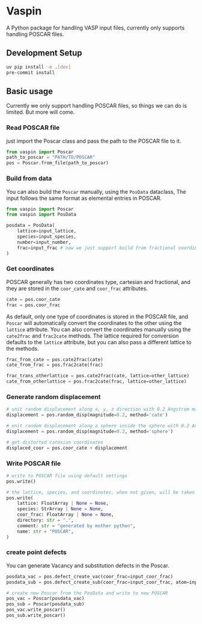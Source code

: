 # Vaspin

A Python package for handling VASP input files, currently only supports handling POSCAR files.

## Development Setup

```bash
uv pip install -e .[dev]
pre-commit install
```

## Basic usage

Currently we only support handling POSCAR files, so things we can do is limited. But more will come.

### Read POSCAR file

just import the Poscar class and pass the path to the POSCAR file to it.

```python
from vaspin import Poscar
path_to_poscar = "PATH/TO/POSCAR"
pos = Poscar.from_file(path_to_poscar)
```

### Build from data

You can also build the `Poscar` manually, using the `PosData` dataclass, The input follows the same format as elemental entries in POSCAR.

```python
from vaspin import Poscar
from vaspin import PosData

posdata = PosData(
    lattice=input_lattice,
    species=input_species,
    number=input_number,
    frac=input_frac # now we just support build from fractional coordinates
)
```

### Get coordinates

POSCAR generally has two coordinates type, cartesian and fractional, and they are stored in the `coor_cate` and `coor_frac` attributes.

```python
cate = pos.coor_cate
frac = pos.coor_frac
```

As default, only one type of coordinates is stored in the POSCAR file, and `Poscar` will automatically convert the coordinates to the other using the `lattice` attribute. You can also convert the coordinates manually using the `cate2frac` and `frac2cate` methods. The lattice required for conversion defaults to the `lattice` attribute, but you can also pass a different lattice to the methods.

```python
frac_from_cate = pos.cate2frac(cate)
cate_from_frac = pos.frac2cate(frac)

frac_trans_otherlattice = pos.cate2frac(cate, lattice=other_lattice)
cate_from_otherlattice = pos.frac2cate(frac, lattice=other_lattice)
```

### Generate random displacement

```python
# unit random displacement along x, y, z direction with 0.2 Angstrom magnitude
displacement = pos.random_disp(magnitude=0.2, method='cate')

# unit random displacement along a sphere inside the sphere with 0.2 Angstrom magnitude
displacement = pos.random_disp(magnitude=0.2, method='sphere')

# get distorted catesian coordinates
displaced_coor = pos.coor_cate + displacement
```

### Write POSCAR file

```python
# write to POSCAR file using default settings
pos.write()

# the lattice, species, and coordinates, when not given, will be taken from the Poscar object
pos.write(
    lattice: FloatArray | None = None,
    species: StrArray | None = None,
    coor_frac: FloatArray | None = None,
    directory: str = ".",
    comment: str = "generated by mother python",
    name: str = "POSCAR",
)
```

### create point defects

You can generate Vacancy and substitution defects in the Poscar.

```python
posdata_vac = pos.defect_create_vac(coor_frac=input_coor_frac)
posdata_sub = pos.defect_create_sub(coor_frac=input_coor_frac, atom=input_atom)

# create new Poscar from the PosData and write to new POSCAR
pos_vac = Poscar(posdata_vac)
pos_sub = Poscar(posdata_sub)
pos_vac.write_poscar()
pos_sub.write_poscar()
```
